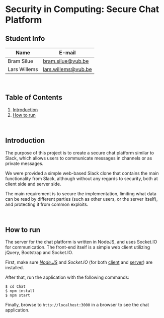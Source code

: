 # **Security in Computing: Secure Chat Platform**

## Student Info

| Name         | E-mail              |
|--------------|---------------------|
| Bram Silue   | bram.silue@vub.be   |
| Lars Willems | lars.willems@vub.be |

<br/>

## Table of Contents
1. [Introduction](##Introduction)
2. [How to run](##How-to-run)


<br/>

## Introduction
The purpose of this project is to create a secure chat platform similar to Slack, which allows users to communicate messages in channels or as private messages. 

We were provided a simple web-based Slack clone that contains the main functionality from Slack, although without any regards to security, both at client side and server side. 

The main requirement is to secure the implementation, limiting what data can be read by different parties (such as other users, or the server itself), and protecting it from common exploits.

<br/>

## How to run
The server for the chat platform is written in NodeJS, and uses Socket.IO for communication. The front-end itself is a simple web client utilizing jQuery, Bootstrap and Socket.IO.

First, make sure [*Node.JS*](https://nodejs.org/en/download/) and *Socket.IO* (for both [client](https://socket.io/docs/v4/client-installation/) and [server](https://socket.io/docs/v4/server-installation/)) are installed.

After that, run the application with the following commands:

```
$ cd Chat
$ npm install
$ npm start
```

Finally, browse to `http://localhost:3000` in a browser to see the chat application.
